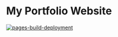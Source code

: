 # My Portfolio Website

[![pages-build-deployment](https://github.com/RaoHammas/My-Website/actions/workflows/pages/pages-build-deployment/badge.svg)](https://github.com/RaoHammas/My-Website/actions/workflows/pages/pages-build-deployment)
